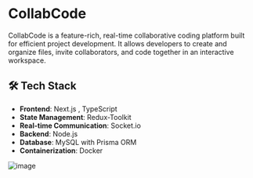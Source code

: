 # CollabCode 

CollabCode is a feature-rich, real-time collaborative coding platform built for efficient project development. It allows developers to create and organize files, invite collaborators, and code together in an interactive workspace.



  ## 🛠️ Tech Stack

- **Frontend**: Next.js , TypeScript
- **State Management**: Redux-Toolkit
- **Real-time Communication**: Socket.io
- **Backend**: Node.js
- **Database**: MySQL with Prisma ORM
- **Containerization**: Docker



![image](https://github.com/user-attachments/assets/ae39ffa3-b4d4-4b4a-8a00-b5a5d9b70d2c)








